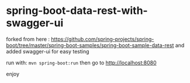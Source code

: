 # spring-boot-data-rest-with-swagger-ui

forked from here : https://github.com/spring-projects/spring-boot/tree/master/spring-boot-samples/spring-boot-sample-data-rest
and added swagger-ui for easy testing

run with: ```mvn spring-boot:run```
then go to [http://localhost:8080](http://localhost:8080)

enjoy
